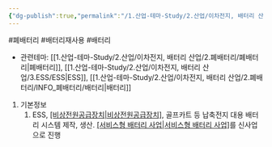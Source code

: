 ```yaml
---
{"dg-publish":true,"permalink":"/1.산업-테마-Study/2.산업/이차전지, 배터리 산업/2.폐배터리/종목/피엠그로우/","created":"2024-11-20T21:02:27.643+09:00","updated":"2025-06-03T20:07:21.451+09:00"}
---
```


#폐배터리 #배터리재사용 #배터리 




- 관련테마: [[1.산업-테마-Study/2.산업/이차전지, 배터리 산업/2.폐배터리/폐배터리\|폐배터리]], [[1.산업-테마-Study/2.산업/이차전지, 배터리 산업/3.ESS/ESS\|ESS]], [[1.산업-테마-Study/2.산업/이차전지, 배터리 산업/2.폐배터리/INFO_폐배터리/배터리\|배터리]]


1. 기본정보
	1. ESS, [[비상전원공급장치\|비상전원공급장치]](UPS), 골프카트 등 납축전지 대용 배터리 시스템 제작, 생산. [[서비스형 배터리 사업\|서비스형 배터리 사업]](BaaS)를 신사업으로 진행